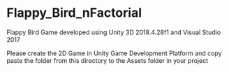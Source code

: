 # Flappy_Bird_nFactorial

Flappy Bird Game developed using Unity 3D 2018.4.28f1 and Visual Studio 2017

Please create the 2D Game in Unity Game Development Platform and copy paste the folder from this directory to the Assets folder in your project

